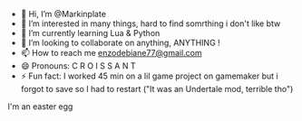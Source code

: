- 👋 Hi, I’m @Markinplate
- 👀 I’m interested in many things, hard to find somrthing i don't like btw
- 🌱 I’m currently learning Lua & Python
- 💞️ I’m looking to collaborate on anything, ANYTHING !
- 📫 How to reach me enzodebiane77@gmail.com 
- 😄 Pronouns: C R O I S S A N T 
- ⚡ Fun fact: I worked 45 min on a lil game project on gamemaker but i forgot to save so I had to restart  ("It was an Undertale mod, terrible tho")

<!---
Markinplate/Markinplate is a ✨ special ✨ repository because its `README.md` (this file) appears on your GitHub profile.
You can click the Preview link to take a look at your changes.
--->










I'm an easter egg

